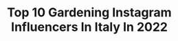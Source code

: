---
title: Top 10 Gardening Instagram Influencers In Italy In 2022
description: >-
  Find top gardening Instagram influencers in Italy in 2022. Most popular hashtags: #gardening #giardino #garden #flowers.
platform: Instagram
hits: 55
text_top: See the best Instagram accounts on inBeat.
text_bottom: inBeat holds 55 Instagram influencers like this in Italy for you to contact.
profiles:
  - username: "ville_e_casali"
    fullname: >-
      Ville&Casali
    bio: >-
      Ogni mese, sulle nostre pagine, un ampio ventaglio di idee di architettura, di interior design, gardening e una vetrina immobiliare di prestigio.
    location: "Italy"
    followers: 20202
    engagement: 318
    commentsToLikes: 0.011045
    id: ck6u77ex7jwmp0j71vixklf5q
    verified: false
    hashtags: "#ambiente, #houseofinstagram, #arredamento, #progettistainterni"
  - username: "conlemaninpasta"
    fullname: >-
      Manuela Conti
    bio: >-
      Food writer | Home grower | Mom Cookbook author ▪️ Con Le Mani In Pasta 👩‍🍳 @agriturismolacosta ✉ info@conlemaninpasta.com ★ I T A L Y ★
    location: "Italy"
    followers: 21560
    engagement: 318
    commentsToLikes: 0.059422
    id: ck6tjh8kc2pnt0j711n71lzxu
    verified: false
    hashtags: "#green, #homecooking, #organic, #breadbosses"
  - username: "francescarchibugi"
    fullname: >-
      Francesca Archibugi
    bio: >-
      Sto marcendo con un certo stile
    location: "Italy"
    followers: 5954
    engagement: 768
    commentsToLikes: 0.026122
    id: ck5c0te2ltt6n0i11xqicduz7
    verified: false
    hashtags: "#quarantine, #pofaulle, #gardening, #tuscanygram"
  - username: "toto_bergamo_rossi"
    fullname: >-
      Toto Bergamo Rossi
    bio: >-
      https://www.homofaberguide.com/en/ambassador/ambassadors-toto-bergamo-rossi
    location: "Italy"
    followers: 7163
    engagement: 706
    commentsToLikes: 0.058109
    id: ck5bzkt8yrcft0i11jm2bltsw
    verified: false
    hashtags: "#share, #nobodywillstopme, #venice, #valorizzazione"
  - username: "rosannacastrinigardens"
    fullname: >-
      Rosanna Castrini-Garden Design
    bio: >-
      🌳🌹Landscape&garden designer pro 📷 One of Italy's top garden photographers 💚Keen plantswoman&gardener @igpoty 7overall winner 🍃IGPOTY 9-11-12 finalist
    location: "Italy"
    followers: 4520
    engagement: 1331
    commentsToLikes: 0.066297
    id: ck8t7brg4g8qt0j78f0ghbkzu
    verified: false
    hashtags: "#flowerstalking, #flowerphotography, #bloomingnow, #springbulbs"
  - username: "raw_milano"
    fullname: >-
      
    bio: >-
      RAW&co Cabinet de curiosités ~ c.so Magenta 10 ~ via Palermo 1 MILANO #RawMilano
    location: "Italy"
    followers: 39782
    engagement: 254
    commentsToLikes: 0.021824
    id: ck5zszd84zgnt0i14g2py5ozv
    verified: false
    hashtags: "#gardening, #rawandco, #patina, #vintagefurniture"
  - username: "gardenia_magazine"
    fullname: >-
      Gardenia
    bio: >-
      Spunti e racconti dalla redazione di Gardenia: cultura botanica, novità dai vivai, mostre. Per condividere la passione del giardinaggio. 🌱🇮🇹🌺🌷
    location: "Italy"
    followers: 12538
    engagement: 435
    commentsToLikes: 0.010329
    id: ck6u7tia0nkw00j714q3e7rnz
    verified: false
    hashtags: "#fioritura, #giardinaggiochepassione, #parcomilano, #uptownmilano"
  - username: "husqvarna_italy"
    fullname: >-
      Husqvarna Italy
    bio: >-
      👋 Benvenuto! Non perderti neanche un aggiornamento 📸 Canale Ufficiale Instagram Husqvarna Bosco e Giardino 🇮🇹
    location: "Italy"
    followers: 20869
    engagement: 158
    commentsToLikes: 0.002141
    id: ck5zovfejrf7b0i14157fiu37
    verified: false
    hashtags: "#husqvarnaprofessional, #treework, #trees, #arboricoltoreprofessionista"
  - username: "liciafertz"
    fullname: >-
      Buongiorno Nonna
    bio: >-
      🦖Accidentally Aged Model & Influencer 🍝 #Aginggracefully since 1930 ⏳ NO TIME TO BE SAD 💕 My incredible life with grandson @elousai 👇Leggi il libro
    location: "Italy"
    followers: 105765
    engagement: 662
    commentsToLikes: 0.062517
    id: ck0udckjriqkd0i194s5mm8ad
    verified: false
    hashtags: "#happylife, #vintagelife, #advancedstyle, #over50andfabulous"
  - username: "clara_bona"
    fullname: >-
      Clara Bona
    bio: >-
      Architect and Journalist
    location: "Italy"
    followers: 28205
    engagement: 581
    commentsToLikes: 0.074042
    id: ck5hi0086axty0i11mh8o9r44
    verified: false
    hashtags: "#mystyle, #home, #decor, #interiordesign"
---